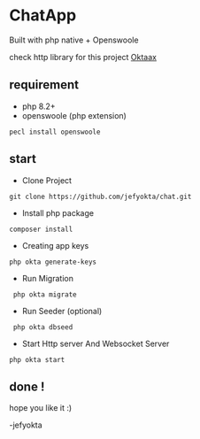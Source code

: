 # ChatApp

Built with php native + Openswoole

check http library for this project [Oktaax](https://github.com/jefyokta/oktaax)


## requirement

- php 8.2+
- openswoole (php extension)

```
pecl install openswoole
```

## start

- Clone Project

```
git clone https://github.com/jefyokta/chat.git
```

- Install php package

```
composer install
```

- Creating app keys

```
php okta generate-keys
```


- Run Migration

```
 php okta migrate
```
- Run Seeder (optional)

```
 php okta dbseed
```

- Start Http server And Websocket Server

```
php okta start
```



## done !

hope you like it :)

-jefyokta